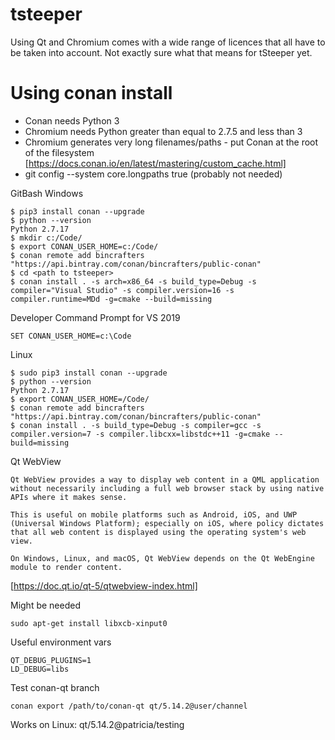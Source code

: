 # tsteeper

Using Qt and Chromium comes with a wide range of licences that all have to be taken into account. Not exactly sure what that means for tSteeper yet.

# Using conan install

* Conan needs Python 3
* Chromium needs Python greater than equal to 2.7.5 and less than 3
* Chromium generates very long filenames/paths - put Conan at the root of the filesystem
    [https://docs.conan.io/en/latest/mastering/custom_cache.html]
* git config --system core.longpaths true (probably not needed)

GitBash Windows
~~~~
$ pip3 install conan --upgrade
$ python --version
Python 2.7.17
$ mkdir c:/Code/
$ export CONAN_USER_HOME=c:/Code/
$ conan remote add bincrafters "https://api.bintray.com/conan/bincrafters/public-conan"
$ cd <path to tsteeper>
$ conan install . -s arch=x86_64 -s build_type=Debug -s compiler="Visual Studio" -s compiler.version=16 -s compiler.runtime=MDd -g=cmake --build=missing
~~~~

Developer Command Prompt for VS 2019
~~~~
SET CONAN_USER_HOME=c:\Code
~~~~

Linux
~~~~
$ sudo pip3 install conan --upgrade
$ python --version
Python 2.7.17
$ export CONAN_USER_HOME=/Code/
$ conan remote add bincrafters "https://api.bintray.com/conan/bincrafters/public-conan"
$ conan install . -s build_type=Debug -s compiler=gcc -s compiler.version=7 -s compiler.libcxx=libstdc++11 -g=cmake --build=missing
~~~~

Qt WebView
~~~~
Qt WebView provides a way to display web content in a QML application without necessarily including a full web browser stack by using native APIs where it makes sense.

This is useful on mobile platforms such as Android, iOS, and UWP (Universal Windows Platform); especially on iOS, where policy dictates that all web content is displayed using the operating system's web view.

On Windows, Linux, and macOS, Qt WebView depends on the Qt WebEngine module to render content.
~~~~
[https://doc.qt.io/qt-5/qtwebview-index.html]

Might be needed
~~~~
sudo apt-get install libxcb-xinput0
~~~~

Useful environment vars
~~~~
QT_DEBUG_PLUGINS=1
LD_DEBUG=libs
~~~~

Test conan-qt branch
~~~~
conan export /path/to/conan-qt qt/5.14.2@user/channel
~~~~

Works on Linux: qt/5.14.2@patricia/testing